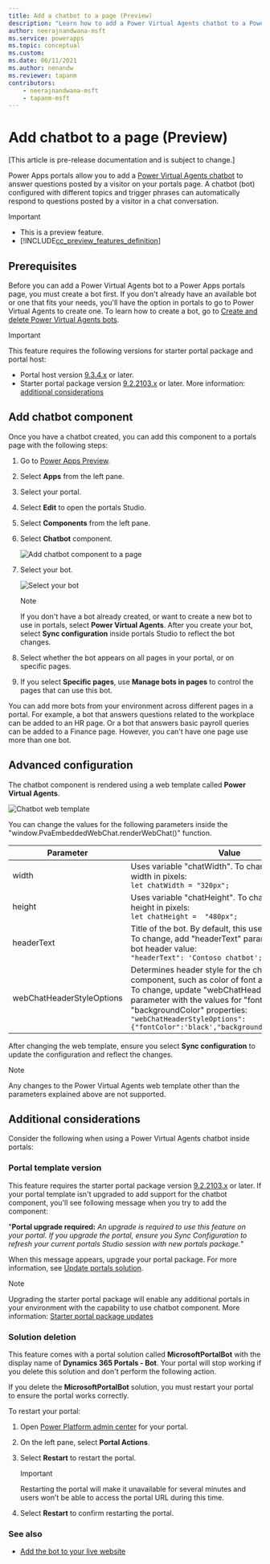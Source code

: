 ```yaml
---
title: Add a chatbot to a page (Preview)
description: "Learn how to add a Power Virtual Agents chatbot to a Power Apps portals page to automatically answer questions posted by a visitor in a chat conversation."
author: neerajnandwana-msft
ms.service: powerapps
ms.topic: conceptual
ms.custom: 
ms.date: 06/11/2021
ms.author: nenandw
ms.reviewer: tapanm
contributors:
    - neerajnandwana-msft
    - tapanm-msft
---
```


# Add chatbot to a page (Preview)

[This article is pre-release documentation and is subject to change.]

Power Apps portals allow you to add a [Power Virtual Agents chatbot](/power-virtual-agents/fundamentals-what-is-power-virtual-agents) to answer questions posted by a visitor on your portals page. A chatbot (bot) configured with different topics and trigger phrases can automatically respond to questions posted by a visitor in a chat conversation.

> [!IMPORTANT]
> - This is a preview feature.
> - [!INCLUDE[cc_preview_features_definition](../../includes/cc-preview-features-definition.md)]

## Prerequisites

Before you can add a Power Virtual Agents bot to a Power Apps portals page, you must create a bot first. If you don't already have an available bot or one that fits your needs, you'll have the option in portals to go to Power Virtual Agents to create one. To learn how to create a bot, go to [Create and delete Power Virtual Agents bots](/power-virtual-agents/authoring-first-bot).

> [!IMPORTANT]
> This feature requires the following versions for starter portal package and portal host:
> - Portal host version [9.3.4.x](versions/version-9.3.4.x.md) or later.
> - Starter portal package version [9.2.2103.x](versions/package-version-9.2.2103.md) or later. More information: [additional considerations](#additional-considerations)

## Add chatbot component

Once you have a chatbot created, you can add this component to a portals page with the following steps:

1. Go to [Power Apps Preview](https://make.preview.powerapps.com).

1. Select **Apps** from the left pane.

1. Select your portal.

1. Select **Edit** to open the portals Studio.

1. Select **Components** from the left pane.

1. Select **Chatbot** component.

    ![Add chatbot component to a page](media/add-chatbot/add-chatbot.png "Add chatbot component to a page")

1. Select your bot.

    ![Select your bot](media/add-chatbot/select-your-bot.png "Select your bot")

    > [!NOTE]
    > If you don't have a bot already created, or want to create a new bot to use in portals, select **Power Virtual Agents**. After you create your bot, select **Sync configuration** inside portals Studio to reflect the bot changes.

1. Select whether the bot appears on all pages in your portal, or on specific pages.

1. If you select **Specific pages**, use **Manage bots in pages** to control the pages that can use this bot.

You can add more bots from your environment across different pages in a portal. For example, a bot that answers questions related to the workplace can be added to an HR page. Or a bot that answers basic payroll queries can be added to a Finance page. However, you can't have one page use more than one bot.

## Advanced configuration

The chatbot component is rendered using a web template called **Power Virtual Agents**.

![Chatbot web template](media/add-chatbot/pva-web-template.png "Chatbot web template")

You can change the values for the following parameters inside the "window.PvaEmbeddedWebChat.renderWebChat()" function.

| Parameter | Value |
| - | - |
| width | Uses variable "chatWidth". To change, update the width in pixels: <br> `let chatWidth = "320px";` |
| height | Uses variable "chatHeight". To change, update the height in pixels: <br> `let chatHeight =  "480px";` |
| headerText | Title of the bot. By default, this uses the bot's name. To change, add "headerText" parameter with the bot header value: <br> `"headerText": 'Contoso chatbot';` | 
| webChatHeaderStyleOptions | Determines header style for the chatbot component, such as color of font and background. To change, update "webChatHeaderStyleOptions" parameter with the values for "fontColor" and "backgroundColor" properties: <br> `"webChatHeaderStyleOptions": {"fontColor":'black',"backgroundColor":'white',}`

After changing the web template, ensure you select **Sync configuration** to update the configuration and reflect the changes.

> [!NOTE]
> Any changes to the Power Virtual Agents web template other than the parameters explained above are not supported.

## Additional considerations

Consider the following when using a Power Virtual Agents chatbot inside portals:

### Portal template version

This feature requires the starter portal package version [9.2.2103.x](versions/package-version-9.2.2103.md) or later. If your portal template isn't upgraded to add support for the chatbot component, you'll see following message when you try to add the component:

"**Portal upgrade required:** _An upgrade is required to use this feature on your portal. If you upgrade the portal, ensure you Sync Configuration to refresh your current portals Studio session with new portals package._"

When this message appears, upgrade your portal package. For more information, see [Update portals solution](admin/update-portal-solution.md).

> [!NOTE]
> Upgrading the starter portal package will enable any additional portals in your environment with the capability to use chatbot component. More information: [Starter portal package updates](release-updates.md#starter-portal-package-updates)

### Solution deletion

This feature comes with a portal solution called **MicrosoftPortalBot** with the display name of **Dynamics 365 Portals - Bot**. Your portal will stop working if you delete this solution and don't perform the following action.

If you delete the **MicrosoftPortalBot** solution, you must restart your portal to ensure the portal works correctly.

To restart your portal:

1. Open [Power Platform admin center](admin/admin-overview.md) for your portal.
1. On the left pane, select **Portal Actions**.
1. Select **Restart** to restart the portal.

    > [!IMPORTANT]
    > Restarting the portal will make it unavailable for several minutes and users won’t be able to access the portal URL during this time.

1. Select **Restart** to confirm restarting the portal.

### See also

- [Add the bot to your live website](/power-virtual-agents/publication-connect-bot-to-web-channels)
